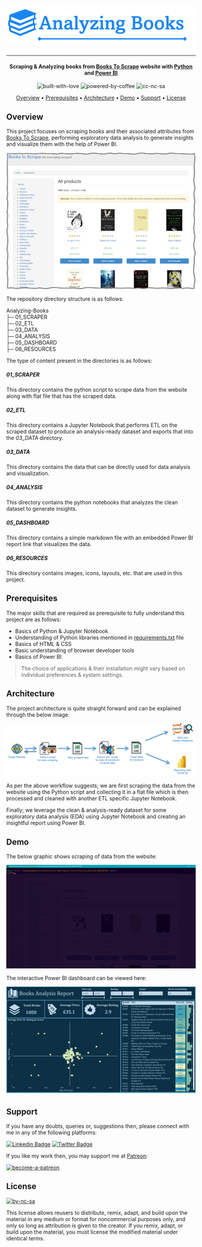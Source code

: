 # ![Project Logo][project_logo]

---

<h4 align="center">Scraping & Analyzing books from <a href="https://books.toscrape.com/" target="_blank">Books To Scrape</a> website with <a href="https://en.wikipedia.org/wiki/Python_(programming_language)" target="_blank">Python</a> and <a href="https://en.wikipedia.org/wiki/Microsoft_Power_BI" target="_blank">Power BI</a></h4>

<p align='center'>
<img src="https://i.ibb.co/KxfMMsP/built-with-love.png" alt="built-with-love" border="0">
<img src="https://i.ibb.co/MBDK1Pk/powered-by-coffee.png" alt="powered-by-coffee" border="0">
<img src="https://i.ibb.co/CtGqhQH/cc-nc-sa.png" alt="cc-nc-sa" border="0">
</p>

<p align="center">
  <a href="#overview">Overview</a> •
  <a href="#prerequisites">Prerequisites</a> •
  <a href="#architecture">Architecture</a> •
  <a href="#demo">Demo</a> •
  <a href="#support">Support</a> •
  <a href="#license">License</a>
</p>

## Overview

This project focuses on scraping books and their associated attributes from [Books To Scrape][website_link], performing exploratory data analysis to generate insights and visualize them with the help of Power BI.

[![Website Snippet][website_snippet]][website_link]

The repository directory structure is as follows:

Analyzing-Books<br>
├─ 01_SCRAPER<br>
├─ 02_ETL<br>
├─ 03_DATA<br>
├─ 04_ANALYSIS<br>
├─ 05_DASHBOARD<br>
├─ 06_RESOURCES<br>

The type of content present in the directories is as follows:

<h5>01_SCRAPER</h5>

This directory contains the python script to scrape data from the website along with flat file that has the scraped data.

<h5>02_ETL</h5>

This directory contains a Jupyter Notebook that performs ETL on the scraped dataset to produce an analysis-ready dataset and exports that into the _03_DATA_ directory.

<h5>03_DATA</h5>

This directory contains the data that can be directly used for data analysis and visualization.

<h5>04_ANALYSIS</h5>

This directory contains the python notebooks that analyzes the clean dataset to generate insights.

<h5>05_DASHBOARD</h5>

This directory contains a simple markdown file with an embedded Power BI report link that visualizes the data.

<h5>06_RESOURCES</h5>

This directory contains images, icons, layouts, etc. that are used in this project.

## Prerequisites

The major skills that are required as prerequisite to fully understand this project are as follows:

- Basics of Python & Jupyter Notebook
- Understanding of Python libraries mentioned in [requirements.txt][requirements] file
- Basics of HTML & CSS
- Basic understanding of browser developer tools
- Basics of Power BI

> The choice of applications & their installation might vary based on individual preferences & system settings.

## Architecture

The project architecture is quite straight forward and can be explained through the below image:

![Process Architecture][process_workflow]

As per the above workflow suggests; we are first scraping the data from the website using the Python script and collecting it in a flat file which is then processed and cleaned with another ETL specific Jupyter Notebook.

Finally; we leverage the clean & analysis-ready dataset for some exploratory data analysis (EDA) using Jupyter Notebook and creating an insightful report using Power BI.

## Demo

The below graphic shows scraping of data from the website:

![Scraping Graphic][scraping_graphic]

The interactive Power BI dashboard can be viewed here:

[![Power BI Dashboard][dashboard_image]][dashboard_link]

## Support

If you have any doubts, queries or, suggestions then, please connect with me in any of the following platforms:

[![Linkedin Badge][linkedinbadge]][linkedin] [![Twitter Badge][twitterbadge]][twitter]

If you like my work then, you may support me at [Patreon][patreon]:

<a href="https://www.patreon.com/quantumudit" target="_blank">
<img src="https://i.ibb.co/94bkJwp/become-a-patreon.png" alt="become-a-patreon" border="0" width="170" height="50">
</a>

## License

<a href = 'https://creativecommons.org/licenses/by-nc-sa/4.0/' target="_blank">
    <img src="https://i.ibb.co/mvmWGkm/by-nc-sa.png" alt="by-nc-sa" border="0" width="88" height="31">
</a>

This license allows reusers to distribute, remix, adapt, and build upon the material in any medium or format for noncommercial purposes only, and only so long as attribution is given to the creator. If you remix, adapt, or build upon the material, you must license the modified material under identical terms.

<!-- Image Links -->

[project_logo]: 06_RESOURCES/project_cover_image.png
[process_workflow]: 06_RESOURCES/process_architecture.png
[scraping_graphic]: 06_RESOURCES/scraping_graphic.gif
[website_snippet]: 06_RESOURCES/website_snip.png
[dashboard_image]: 06_RESOURCES/dashboard_image.png

<!-- External Links -->

[website_link]: https://books.toscrape.com/
[requirements]: ./requirements.txt
[dashboard_link]: https://app.powerbi.com/view?r=eyJrIjoiMjdlZjJjYmUtNjEyMC00ODVjLTk4Y2YtMWEzYmI4MDZlNjljIiwidCI6IjcwODlkNGIxLTQyMmUtNDYzZi1hNGM3LTViY2FiOTk0MGRiZCJ9

<!-- Profile Links -->

[linkedin]: https://www.linkedin.com/in/uditkumarchatterjee/
[twitter]: https://twitter.com/quantumudit
[patreon]: https://www.patreon.com/quantumudit

<!-- Shields Profile Links -->

[linkedinbadge]: https://img.shields.io/badge/-uditkumarchatterjee-0e76a8?style=flat&labelColor=0e76a8&logo=linkedin&logoColor=white
[twitterbadge]: https://img.shields.io/badge/-@quantumudit-1ca0f1?style=flat&labelColor=1ca0f1&logo=twitter&logoColor=white&link=https://twitter.com/quantumudit
